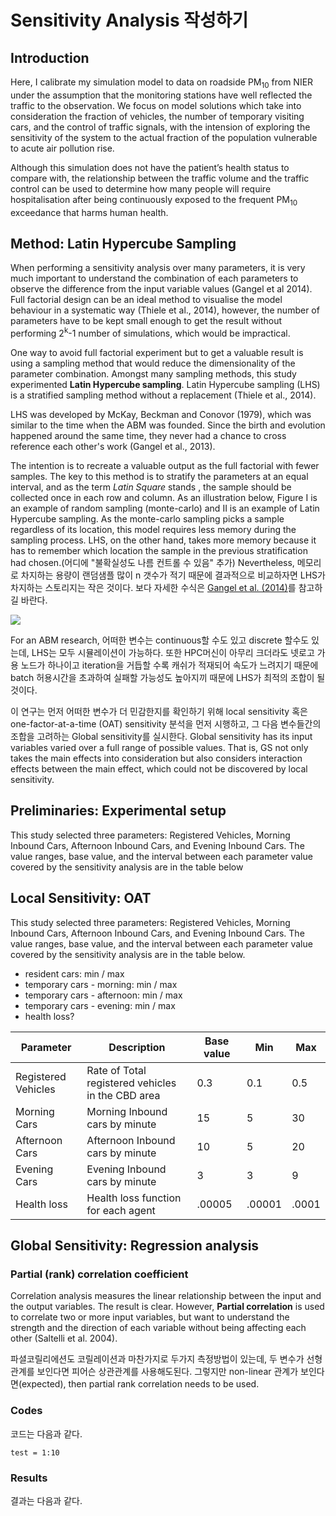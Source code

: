 # Sensitivity Analysis 작성하기
## Introduction
Here, I calibrate my simulation model to data on roadside PM<sub>10</sub> from NIER under the assumption that the monitoring stations have well reflected the traffic to the observation. We focus on model solutions which take into consideration the fraction of vehicles, the number of temporary visiting cars, and the control of traffic signals, with the intension of exploring the sensitivity of the system to the actual fraction of the population vulnerable to acute air pollution rise.


Although this simulation does not have the patient’s health status to compare with, the relationship between the traffic volume and the traffic control can be used to determine how many people will require hospitalisation after being continuously exposed to the frequent PM<sub>10</sub> exceedance that harms human health. 


## Method: Latin Hypercube Sampling
When performing a sensitivity analysis over many parameters, it is very much important to understand the combination of each parameters to observe the difference from the input variable values (Gangel et al 2014).
Full factorial design can be an ideal method to visualise the model behaviour in a systematic way (Thiele et al., 2014), however, the number of parameters have to be kept small enough to get the result without performing 2<sup>k</sup>-1 number of simulations, which would be impractical.


One way to avoid full factorial experiment but to get a valuable result is using a sampling method that would reduce the dimensionality of the parameter combination. Amongst many sampling methods, this study experimented **Latin Hypercube sampling**. Latin Hypercube sampling (LHS) is a stratified sampling method without a replacement (Thiele et al., 2014). 


LHS was developed by McKay, Beckman and Conovor (1979), which was similar to the time when the ABM was founded. Since the birth and evolution happened around the same time, they never had a chance to cross reference each other's work (Gangel et al., 2013). 


The intention is to recreate a valuable output as the full factorial with fewer samples. The key to this method is to stratify the parameters at an equal interval, and as the term *Latin Square* stands <!-- an n × n array filled with n different symbols, each occurring exactly once in each row and exactly once in each column -->, the sample should be collected once in each row and column. As an illustration below, Figure I is an example of random sampling (monte-carlo) and II is an example of Latin Hypercube sampling. As the monte-carlo sampling picks a sample regardless of its location, this model requires less memory during the sampling process. LHS, on the other hand, takes more memory because it has to remember which location the sample in the previous stratification had chosen.(어디에 "불확실성도 나름 컨트롤 수 있음" 추가) Nevertheless, 메모리로 차지하는 용량이 랜덤샘플 많이 n 갯수가 적기 때문에 결과적으로 비교하자면 LHS가 차지하는 스토리지는 작은 것이다. 보다 자세한 수식은 [Gangel et al. (2014)](https://sci-hub.tw/10.1080/15427560.2013.791296?key=be0ef6915d1b2200a248b7195d01ef22)를 참고하길 바란다.

![](https://i.imgur.com/qNtqDfx.png)


For an ABM research, 어떠한 변수는 continuous할 수도 있고 discrete 할수도 있는데, LHS는 모두 시뮬레이션이 가능하다. 또한 HPC머신이 아무리 크더라도 넷로고 가용 노드가 하나이고 iteration을 거듭할 수록 캐쉬가 적재되어 속도가 느려지기 때문에 batch 허용시간을 초과하여 실패할 가능성도 높아지끼 때문에 LHS가 최적의 조합이 될 것이다.


이 연구는 먼저 어떠한 변수가 더 민감한지를 확인하기 위해 local sensitivity 혹은 one-factor-at-a-time (OAT) sensitivity 분석을 먼저 시행하고, 그 다음 변수들간의 조합을 고려하는 Global sensitivity를 실시한다. Global sensitivity has its input variables varied over a full range of possible values. That is, GS not only takes the main effects into consideration but also considers interaction effects between the main effect, which could not be discovered by local sensitivity.



## Preliminaries: Experimental setup
This study selected three parameters: Registered Vehicles, Morning Inbound Cars, Afternoon Inbound Cars, and Evening Inbound Cars. The value ranges, base value, and the interval between each parameter value covered by the sensitivity analysis are in the table below



## Local Sensitivity: OAT
This study selected three parameters: Registered Vehicles, Morning Inbound Cars, Afternoon Inbound Cars, and Evening Inbound Cars. The value ranges, base value, and the interval between each parameter value covered by the sensitivity analysis are in the table below. 


* resident cars: min / max
* temporary cars - morning: min / max
* temporary cars - afternoon: min / max
* temporary cars - evening: min / max
* health loss?


| Parameter           | Description                                       | Base value | Min    | Max   |
|---------------------|---------------------------------------------------|------------|--------|-------|
| Registered Vehicles | Rate of Total registered vehicles in the CBD area | 0.3        | 0.1    | 0.5   |
| Morning Cars        | Morning Inbound cars by minute                            | 15         | 5      | 30    |
| Afternoon Cars      | Afternoon Inbound cars by minute                            | 10         | 5      | 20    |
| Evening Cars        | Evening Inbound cars by minute                            | 3          | 3      | 9     |
| Health loss         | Health loss function for each agent               | .00005     | .00001 | .0001 |



## Global Sensitivity: Regression analysis
### Partial (rank) correlation coefficient

Correlation analysis measures the linear relationship between the input and the output variables. The result is clear. However, **Partial correlation** is used to correlate two or more input variables, but want to understand the strength and the direction of each variable without being affecting each other (Saltelli et al. 2004).


파셜코릴리에션도 코릴레이션과 마찬가지로 두가지 측정방법이 있는데, 두 변수가 선형관계를 보인다면 피어슨 상관관계를 사용해도된다. 그렇지만 non-linear 관계가 보인다면(expected), then partial rank correlation needs to be used.

### Codes

코드는 다음과 같다.
```ruby=
test = 1:10

```

### Results
결과는 다음과 같다.